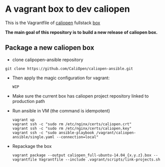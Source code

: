 # A vagrant box to dev caliopen

This is the Vagrantfile of [caliopen](https://www.caliopen.org/) fullstack [box](https://vagrantcloud.com/dey/caliopen_full-ubuntu-14.04)

**The main goal of this repository is to build a new release of caliopen box.**

## Package a new caliopen box

* clone calipopen-ansible repository

~~~
git clone https://github.com/CaliOpen/caliopen-ansible.git
~~~

* Then apply the magic configuration for vagrant:

  ~~~
  WIP
  ~~~

* Make sure the current box has caliopen project repository linked to production path
* Run ansible in VM (the command is idempotent)

  ~~~
  vagrant up
  vagrant ssh -c "sudo rm /etc/nginx/certs/caliopen.crt"
  vagrant ssh -c "sudo rm /etc/nginx/certs/caliopen.key"
  vagrant ssh -c "sudo ansible-playbook /vagrant/caliopen-ansible/single.yaml --connection=local"
  ~~~

* Repackage the box

  ~~~
  vagrant package --output caliopen_full-ubuntu-14.04_{x.y.z}.box --vagrantfile Vagrantfile --include .vagrant/scripts/link-projects.sh
  ~~~
